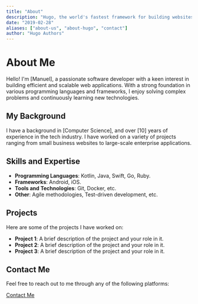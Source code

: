 ```yaml
---
title: "About"
description: "Hugo, the world's fastest framework for building websites"
date: "2019-02-28"
aliases: ["about-us", "about-hugo", "contact"]
author: "Hugo Authors"
---
```


# About Me

Hello! I'm [Manuel], a passionate software developer with a keen interest in building efficient and scalable web applications. With a strong foundation in various programming languages and frameworks, I enjoy solving complex problems and continuously learning new technologies.

## My Background

I have a background in [Computer Science], and over [10] years of experience in the tech industry. I have worked on a variety of projects ranging from small business websites to large-scale enterprise applications.

## Skills and Expertise

- **Programming Languages**: Kotlin, Java, Swift, Go, Ruby.
- **Frameworks**: Android, iOS.
- **Tools and Technologies**: Git, Docker, etc.
- **Other**: Agile methodologies, Test-driven development, etc.

## Projects

Here are some of the projects I have worked on:

- **Project 1**: A brief description of the project and your role in it.
- **Project 2**: A brief description of the project and your role in it.
- **Project 3**: A brief description of the project and your role in it.

## Contact Me

Feel free to reach out to me through any of the following platforms:

[Contact Me](./contact/)
